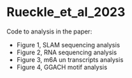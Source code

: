# Rueckle_et_al_2023
Code to analysis in the paper:

- Figure 1, SLAM sequencing analysis
- Figure 2, RNA sequencing analysis
- Figure 3, m6A un transcripts analysis
- Figure 4, GGACH motif analysis
